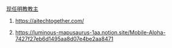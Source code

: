 

[现任明教教主](https://www.youtube.com/@user-iu8pq5bh7u)

1.  https://aitechtogether.com/

2. https://luminous-mapusaurus-1aa.notion.site/Mobile-Aloha-7427f27eb6d1495aa8d07e4be2aa8471